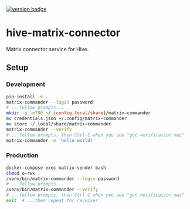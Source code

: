 [![version badge]](https://hub.docker.com/r/gbenson/hive-matrix-connector)

[version badge]: https://img.shields.io/docker/v/gbenson/hive-matrix-connector?color=limegreen

# hive-matrix-connector

Matrix connector service for Hive.

## Setup

### Development

```sh
pip install -e .
matrix-commander --login password
# ...follow prompts...
mkdir -p -m700 ~/.{config,local/share}/matrix-commander
mv credentials.json ~/.config/matrix-commander
mv store ~/.local/share/matrix-commander
matrix-commander --verify
# ...follow prompts, then Ctrl-C when you see "got verification mac"
matrix-commander -m 'hello world!'
```

### Production

```sh
docker-compose exec matrix-sender bash
chmod o-rwx .
/venv/bin/matrix-commander --login password
# ...follow prompts...
/venv/bin/matrix-commander --verify
# ...follow prompts, then Ctrl-C when you see "got verification mac"
exit  # ...then repeat for receiver
```
